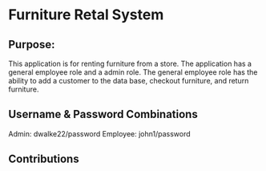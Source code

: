 # Furniture Retal System

## Purpose:
This application is for renting furniture from a store. The application has a general employee role and a admin role. The general employee role has the ability to add a customer to the data base, checkout furniture, and return furniture.

## Username & Password Combinations

Admin: dwalke22/password
Employee: john1/password

## Contributions
